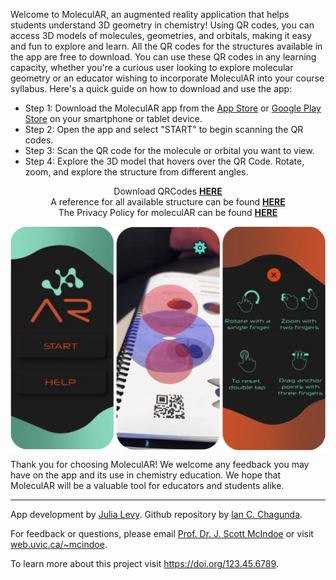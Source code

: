 
<p>Welcome to MoleculAR, an augmented reality application that helps students understand 3D geometry in chemistry!
  Using QR codes, you can access 3D models of molecules, geometries, and orbitals, making it easy and fun to explore and learn. 
  All the QR codes for the structures available in the app are free to download.
  You can use these QR codes in any learning capacity, whether you're a curious user looking to explore molecular geometry or an educator wishing to incorporate MoleculAR into your course syllabus.
  Here's a quick guide on how to download and use the app:
</p>
  <ul> <li>Step 1: Download the MoleculAR app from the <a href="https://apps.apple.com/ca/app/molecular/id1585592102">App Store</a> or <a href="https://play.google.com/store/apps/details?id=com.UVicChem.MoleculAR">Google Play Store</a> on your smartphone or tablet device.</li>
    <li>Step 2: Open the app and select "START" to begin scanning the QR codes.</li>
    <li>Step 3: Scan the QR code for the molecule or orbital you want to view.</li>
    <li>Step 4: Explore the 3D model that hovers over the QR Code. Rotate, zoom, and explore the structure from different angles.</li>
  </ul> 

<div style="text-align: center;">
Download QRCodes <a href="https://github.com/chagunda/moleculAR/raw/main/QRCodes.zip" class="centered-link">
    <span style="font-weight: bold; font-size: 1.5;">HERE</span>
  </a> 
</div>

<div style="text-align: center;">  
A reference for all available structure can be found <a href="https://docs.google.com/spreadsheets/d/1rp0W7Dvag5nanlVGZodpaoh631qYNTDIzY4KswBUSiw/edit?usp=sharing" class="centered-link">
    <span style="font-weight: bold; font-size: 1.5;">HERE</span>
  </a>
</div>

<div style="text-align: center;">  
The Privacy Policy for moleculAR can be found <a href="https://chagunda.github.io/moleculAR/privacypolicy" class="centered-link">
    <span style="font-weight: bold; font-size: 1.5;">HERE</span>
  </a>
</div>

<p>
<div style="text-align: center;">
  <img src="MoleculAR.png" alt="MoleculAR User Interface" title="MoleculAR How-to" style="display: block; margin-left: auto; margin-right: auto; width: 50; box-shadow: 10 10 5 grey;">
</div>
</p>

<p>Thank you for choosing MoleculAR! We welcome any feedback you may have on the app and its use in chemistry education. We hope that MoleculAR will be a valuable tool for educators and students alike.</p>

  <hr>

<footer>
  <p>App development by <a href="https://www.linkedin.com/in/julia-levy-758893267/">Julia Levy</a>. Github repository by <a href="https://www.linkedin.com/in/ian-chagunda/">Ian C. Chagunda</a>.</p>
  <p>For feedback or questions, please email <a href="mailto:mcindoe@uvic.ca">Prof. Dr. J. Scott McIndoe</a> or visit <a href="https://web.uvic.ca/~mcindoe/">web.uvic.ca/~mcindoe</a>.</p>
  <p>To learn more about this project visit <a href="https://doi.org/123.45.6789">https://doi.org/123.45.6789</a>.</p>
</footer>

